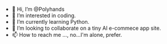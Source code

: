 - 👋 Hi, I’m @Polyhands
- 👀 I’m interested in coding.
- 🌱 I’m currently learning Python.
- 💞️ I’m looking to collaborate on a tiny AI e-commece app site.
- 📫 How to reach me ..., no...I'm alone, prefer.

<!---
Polyhands/Polyhands is a ✨ special ✨ repository because its `README.md` (this file) appears on your GitHub profile.
You can click the Preview link to take a look at your changes.
--->
